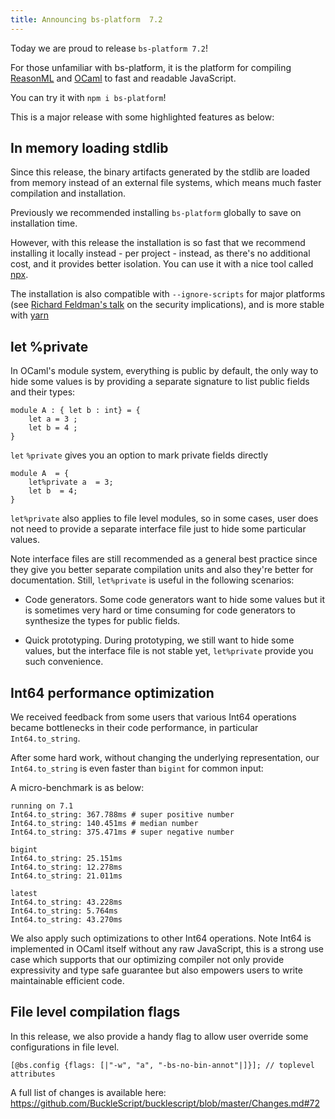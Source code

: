 ```yaml
---
title: Announcing bs-platform  7.2
---
```


Today we are proud to release `bs-platform 7.2`!

For those unfamiliar with bs-platform, it is the platform for compiling [ReasonML](https://reasonml.github.io/) and [OCaml](https://ocaml.org/) to fast and readable JavaScript.

You can try it with `npm i bs-platform`!

This is a major release with some highlighted features as below:

## In memory loading stdlib

Since this release, the binary artifacts generated by the stdlib are loaded from memory instead of an external file systems, which means much faster compilation and installation.

Previously we recommended installing `bs-platform` globally to save on installation time.

However, with this release the installation is so fast that  we recommend installing it locally instead - per project - instead, as there's no additional cost, and it provides better isolation. You can use it with a nice tool called [npx](https://www.npmjs.com/package/npx).

The installation is also compatible with `--ignore-scripts` for major platforms (see [Richard Feldman's talk](https://youtu.be/okrB3aJtUaw?t=921) on the security implications), and is more stable with [yarn](https://github.com/yarnpkg/yarn)


## let %private

In OCaml's module system, everything is public by default, the only way to hide some values is by providing a separate signature to list public fields and their types:

```reasonml
module A : { let b : int} = {
    let a = 3 ;
    let b = 4 ; 
}
```
`let` `%private` gives you an option to mark private fields directly

```reasonml
module A  = {
    let%private a  = 3;
    let b  = 4;
}
```

`let%private` also applies to file level modules, so in some cases, user does not need to provide a separate interface file just to hide some particular values.

Note interface files are still recommended as a general best practice since they give you better separate compilation units and also they're better for documentation. Still, `let%private` is useful in the following scenarios:

- Code generators. Some code generators want to hide some values but it is sometimes very hard or time consuming for code generators to synthesize the types for public fields.

- Quick prototyping. During prototyping, we still want to hide some values, but the interface file is not stable yet, `let%private` provide you such convenience.


## Int64 performance optimization

We received feedback from some users that various Int64 operations became bottlenecks in their code performance, in particular `Int64.to_string`.

After some hard work, without changing the underlying representation, our `Int64.to_string` is even faster than `bigint` for common input:

A micro-benchmark is as below:
```
running on 7.1
Int64.to_string: 367.788ms # super positive number 
Int64.to_string: 140.451ms # median number
Int64.to_string: 375.471ms # super negative number

bigint
Int64.to_string: 25.151ms
Int64.to_string: 12.278ms
Int64.to_string: 21.011ms

latest
Int64.to_string: 43.228ms
Int64.to_string: 5.764ms
Int64.to_string: 43.270ms
```

We also apply such optimizations to other Int64 operations. Note Int64 is implemented in OCaml itself without any raw JavaScript, this is a strong use case which supports that our optimizing compiler not only provide expressivity and type safe guarantee but also empowers users to write maintainable efficient code.

## File level compilation flags

In this release, we also provide a handy flag to allow user override some configurations in file level.

```reasonml
[@bs.config {flags: [|"-w", "a", "-bs-no-bin-annot"|]}]; // toplevel attributes
```

A full list of changes is available here: https://github.com/BuckleScript/bucklescript/blob/master/Changes.md#72
